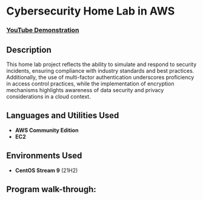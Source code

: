 <h1>Cybersecurity Home Lab in AWS</h1>

 ### [YouTube Demonstration](https://youtu.be/7eJexJVCqJo)

<h2>Description</h2>
This home lab project reflects the ability to simulate and respond to security incidents, ensuring compliance with industry standards and best practices. Additionally, the use of multi-factor authentication underscores proficiency in access control practices, while the implementation of encryption mechanisms highlights awareness of data security and privacy considerations in a cloud context.
<br />


<h2>Languages and Utilities Used</h2>

- <b>AWS Community Edition</b> 
- <b>EC2</b>

<h2>Environments Used </h2>

- <b>CentOS Stream 9</b> (21H2)

<h2>Program walk-through:</h2>


